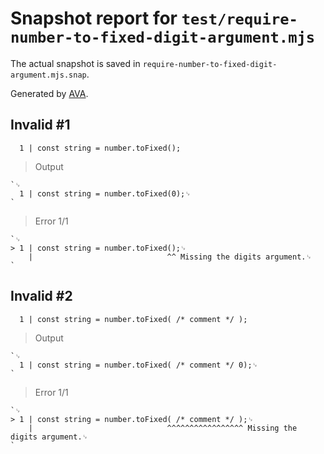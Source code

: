 # Snapshot report for `test/require-number-to-fixed-digit-argument.mjs`

The actual snapshot is saved in `require-number-to-fixed-digit-argument.mjs.snap`.

Generated by [AVA](https://avajs.dev).

## Invalid #1
      1 | const string = number.toFixed();

> Output

    `␊
      1 | const string = number.toFixed(0);␊
    `

> Error 1/1

    `␊
    > 1 | const string = number.toFixed();␊
        |                              ^^ Missing the digits argument.␊
    `

## Invalid #2
      1 | const string = number.toFixed( /* comment */ );

> Output

    `␊
      1 | const string = number.toFixed( /* comment */ 0);␊
    `

> Error 1/1

    `␊
    > 1 | const string = number.toFixed( /* comment */ );␊
        |                              ^^^^^^^^^^^^^^^^^ Missing the digits argument.␊
    `
